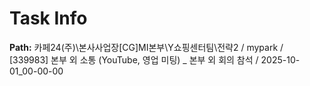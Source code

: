 # Task Info

**Path:** 카페24(주)\본사사업장\[CG]MI본부\Y쇼핑센터팀\전략2 / mypark / [339983] 본부 외 소통 (YouTube, 영업 미팅) _ 본부 외 회의 참석 / 2025-10-01_00-00-00

